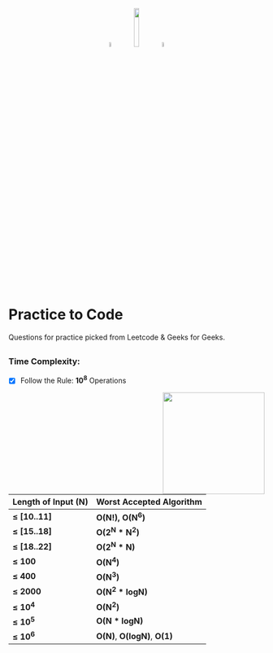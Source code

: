 <p align="center">
  <img width="5%" src="https://user-images.githubusercontent.com/69134468/149906490-2fcac235-bc3e-4d4b-89a1-2cd3064bf1ef.png"/>
  <img width="14%" src="https://user-images.githubusercontent.com/69134468/139599658-8471e6db-f919-4606-899c-88d5b6e5d71a.png"/>
  <img width="5%" src="https://user-images.githubusercontent.com/69134468/149906490-2fcac235-bc3e-4d4b-89a1-2cd3064bf1ef.png"/>
</p>


# Practice to Code
Questions for practice picked from Leetcode & Geeks for Geeks.


## <h3>**Time Complexity:** </h3>
- [X] Follow the Rule: **10<sup>8</sup>** Operations 

<img align="right" src="https://github.com/Iamtripathisatyam/iamtripathisatyam/blob/master/Content/rock.gif" width="200"/>

| Length of Input (N) | Worst Accepted Algorithm |
| --------------  | ------------- |
| **≤ [10..11]**| **O(N!), O(N<sup>6</sup>)** |
| **≤ [15..18]** | **O(2<sup>N</sup> * N<sup>2</sup>)**  |
| **≤ [18..22]**  | **O(2<sup>N</sup> * N)** |
| **≤ 100**   | **O(N<sup>4</sup>)** |
| **≤ 400**   | **O(N<sup>3</sup>)** |
| **≤ 2000**   | **O(N<sup>2</sup> * logN)** |
| **≤ 10<sup>4</sup>**   | **O(N<sup>2</sup>)** |
| **≤ 10<sup>5</sup>**   |  **O(N * logN)** |
| **≤ 10<sup>6</sup>**   | **O(N)**, **O(logN)**, **O(1)** |
